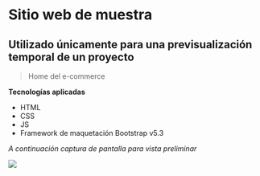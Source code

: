 # Sitio web de muestra

## Utilizado únicamente para una previsualización temporal de un proyecto


> Home del e-commerce


**Tecnologías aplicadas**
- HTML
- CSS
- JS
- Framework de maquetación Bootstrap v5.3

_A continuación captura de pantalla para vista preliminar_

![](./img/Screenshot-1.png)
